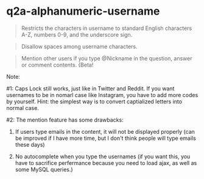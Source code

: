 # q2a-alphanumeric-username

> Restricts the characters in username to standard English characters A-Z, numbers 0-9, and the underscore sign.

> Disallow spaces among username characters.

> Mention other users if you type @Nickname in the question, answer or comment contents. 
  {Beta! 
  
  Note:
  
  #1: Caps Lock still works, just like in Twitter and Reddit. If you want usernames to be in nomarl case like Instagram, you have to add more codes by yourself. Hint: the simplest way is to convert captialized letters into normal case.
  
  #2: The mention feature has some drawbacks:
  
1. If users type emails in the content, it will not be displayed properly (can be improved if I have more time, but I don't think people will type emails these days) 

2. No autocomplete when you type the usernames (if you want this, you have to sacrifice perfermance because you need to load ajax, as well as some MySQL queries.)


